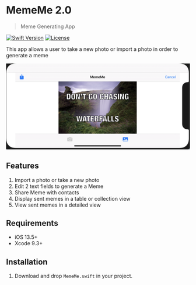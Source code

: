 # MemeMe 2.0
> Meme Generating App

[![Swift Version][swift-image]][swift-url]
[![License][license-image]][license-url]

This app allows a user to take a new photo or import a photo in order to generate a meme

![](screenshot.png)

## Features
1. Import a photo or take a new photo
2. Edit 2 text fields to generate a Meme
3. Share Meme with contacts 
4. Display sent memes in a table or collection view
5. View sent memes in a detailed view

## Requirements 
- iOS 13.5+
- Xcode 9.3+

## Installation
1. Download and drop ```MemeMe.swift``` in your project.  

[swift-image]:https://img.shields.io/badge/swift-5.0-orange.svg
[swift-url]: https://swift.org/
[license-image]: https://img.shields.io/badge/License-MIT-blue.svg
[license-url]: https://opensource.org/licenses/MIT
